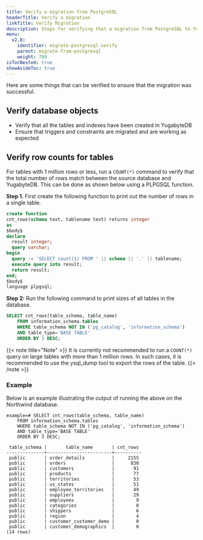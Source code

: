 ```yaml
---
title: Verify a migration from PostgreSQL
headerTitle: Verify a migration
linkTitle: Verify Migration
description: Steps for verifying that a migration from PostgreSQL to YugabyteDB was successful.
menu:
  v2.8:
    identifier: migrate-postgresql-verify
    parent: migrate-from-postgresql
    weight: 780
isTocNested: true
showAsideToc: true
---
```



Here are some things that can be verified to ensure that the migration was successful.

## Verify database objects

* Verify that all the tables and indexes have been created in YugabyteDB
* Ensure that triggers and constraints are migrated and are working as expected

## Verify row counts for tables

For tables with 1 million rows or less, run a `COUNT(*)` command to verify that the total number of rows match between the source database and YugabyteDB. This can be done as shown below using a PLPGSQL function.

**Step 1.** First create the following function to print out the number of rows in a single table.

```sql
create function 
cnt_rows(schema text, tablename text) returns integer
as
$body$
declare
  result integer;
  query varchar;
begin
  query := 'SELECT count(1) FROM ' || schema || '.' || tablename;
  execute query into result;
  return result;
end;
$body$
language plpgsql;
```

**Step 2:** Run the following command to print sizes of all tables in the database.

```sql
SELECT cnt_rows(table_schema, table_name)
    FROM information_schema.tables
    WHERE table_schema NOT IN ('pg_catalog', 'information_schema') 
    AND table_type='BASE TABLE'
    ORDER BY 3 DESC;
```

{{< note title="Note" >}}
It is currently not recommended to run a `COUNT(*)` query on large tables with more than 1 million rows. In such cases, it is recommended to use the ysql_dump tool to export the rows of the table.
{{< /note >}}

### Example

Below is an example illustrating the output of running the above on the Northwind database.

```
example=# SELECT cnt_rows(table_schema, table_name)
    FROM information_schema.tables
    WHERE table_schema NOT IN ('pg_catalog', 'information_schema') 
    AND table_type='BASE TABLE'
    ORDER BY 3 DESC;

 table_schema |       table_name       | cnt_rows
--------------+------------------------+----------
 public       | order_details          |     2155
 public       | orders                 |      830
 public       | customers              |       91
 public       | products               |       77
 public       | territories            |       53
 public       | us_states              |       51
 public       | employee_territories   |       49
 public       | suppliers              |       29
 public       | employees              |        9
 public       | categories             |        8
 public       | shippers               |        6
 public       | region                 |        4
 public       | customer_customer_demo |        0
 public       | customer_demographics  |        0
(14 rows)
```


